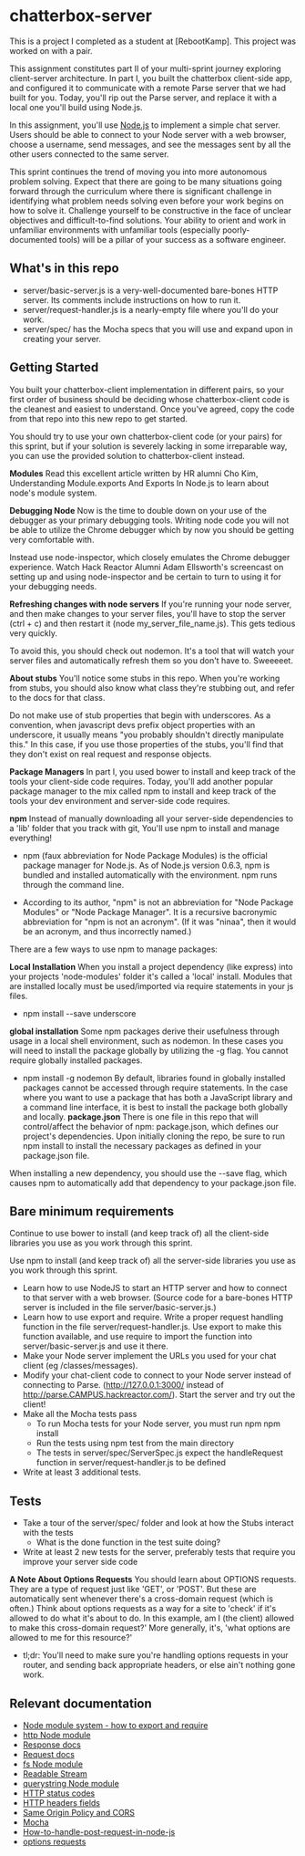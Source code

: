 # chatterbox-server
This is a project I completed as a student at [RebootKamp]. This project was worked on with a pair.

This assignment constitutes part II of your multi-sprint journey exploring client-server architecture. In part I, you built the chatterbox client-side app, and configured it to communicate with a remote Parse server that we had built for you. Today, you'll rip out the Parse server, and replace it with a local one you'll build using Node.js.

In this assignment, you'll use [Node.js](https://nodejs.org/en/) to implement a simple chat server. Users should be able to connect to your Node server with a web browser, choose a username, send messages, and see the messages sent by all the other users connected to the same server.

This sprint continues the trend of moving you into more autonomous problem solving. Expect that there are going to be many situations going forward through the curriculum where there is significant challenge in identifying what problem needs solving even before your work begins on how to solve it. Challenge yourself to be constructive in the face of unclear objectives and difficult-to-find solutions. Your ability to orient and work in unfamiliar environments with unfamiliar tools (especially poorly-documented tools) will be a pillar of your success as a software engineer.

## What's in this repo
* server/basic-server.js is a very-well-documented bare-bones HTTP server. Its comments include instructions on how to run it.
* server/request-handler.js is a nearly-empty file where you'll do your work.
* server/spec/ has the Mocha specs that you will use and expand upon in creating your server.

## Getting Started
You built your chatterbox-client implementation in different pairs, so your first order of business should be deciding whose chatterbox-client code is the cleanest and easiest to understand. Once you've agreed, copy the code from that repo into this new repo to get started.

You should try to use your own chatterbox-client code (or your pairs) for this sprint, but if your solution is severely lacking in some irreparable way, you can use the provided solution to chatterbox-client instead.

**Modules**
Read this excellent article written by HR alumni Cho Kim, Understanding Module.exports And Exports In Node.js to learn about node's module system.

**Debugging Node**
Now is the time to double down on your use of the debugger as your primary debugging tools. Writing node code you will not be able to utilize the Chrome debugger which by now you should be getting very comfortable with.

Instead use node-inspector, which closely emulates the Chrome debugger experience. Watch Hack Reactor Alumni Adam Ellsworth's screencast on setting up and using node-inspector and be certain to turn to using it for your debugging needs.

**Refreshing changes with node servers**
If you're running your node server, and then make changes to your server files, you'll have to stop the server (ctrl + c) and then restart it (node my_server_file_name.js). This gets tedious very quickly.

To avoid this, you should check out nodemon. It's a tool that will watch your server files and automatically refresh them so you don't have to. Sweeeeet.

**About stubs**
You'll notice some stubs in this repo. When you're working from stubs, you should also know what class they're stubbing out, and refer to the docs for that class.

Do not make use of stub properties that begin with underscores. As a convention, when javascript devs prefix object properties with an underscore, it usually means "you probably shouldn't directly manipulate this." In this case, if you use those properties of the stubs, you'll find that they don't exist on real request and response objects.

**Package Managers**
In part I, you used bower to install and keep track of the tools your client-side code requires. Today, you'll add another popular package manager to the mix called npm to install and keep track of the tools your dev environment and server-side code requires.

**npm**
Instead of manually downloading all your server-side dependencies to a 'lib' folder that you track with git, You'll use npm to install and manage everything!

  * npm (faux abbreviation for Node Package Modules) is the official package manager for Node.js. As of Node.js version 0.6.3, npm is bundled and installed automatically with the environment. npm runs through the command line.

  * According to its author, "npm" is not an abbreviation for "Node Package Modules" or "Node Package Manager". It is a recursive bacronymic abbreviation for "npm is not an acronym". (If it was "ninaa", then it would be an acronym, and thus incorrectly named.)

There are a few ways to use npm to manage packages:

**Local Installation**
When you install a project dependency (like express) into your projects 'node-modules' folder it's called a 'local' install. Modules that are installed locally must be used/imported via require statements in your js files.
* npm install --save underscore

**global installation**
Some npm packages derive their usefulness through usage in a local shell environment, such as nodemon. In these cases you will need to install the package globally by utilizing the -g flag. You cannot require globally installed packages.
* npm install -g nodemon
By default, libraries found in globally installed packages cannot be accessed through require statements. In the case where you want to use a package that has both a JavaScript library and a command line interface, it is best to install the package both globally and locally.
**package.json**
There is one file in this repo that will control/affect the behavior of npm: package.json, which defines our project's dependencies. Upon initially cloning the repo, be sure to run npm install to install the necessary packages as defined in your package.json file.

When installing a new dependency, you should use the --save flag, which causes npm to automatically add that dependency to your package.json file.

## Bare minimum requirements
Continue to use bower to install (and keep track of) all the client-side libraries you use as you work through this sprint.

Use npm to install (and keep track of) all the server-side libraries you use as you work through this sprint.
* Learn how to use NodeJS to start an HTTP server and how to connect to that server with a web browser. (Source code for a bare-bones HTTP server is included in the file server/basic-server.js.)
* Learn how to use export and require. Write a proper request handling function in the file server/request-handler.js. Use export to make this function available, and use require to import the function into server/basic-server.js and use it there.
* Make your Node server implement the URLs you used for your chat client (eg /classes/messages).
* Modify your chat-client code to connect to your Node server instead of connecting to Parse. (http://127.0.0.1:3000/ instead of http://parse.CAMPUS.hackreactor.com/). Start the server and try out the client!
* Make all the Mocha tests pass
  * To run Mocha tests for your Node server, you must run npm npm install
  * Run the tests using npm test from the main directory
  * The tests in server/spec/ServerSpec.js expect the handleRequest function in server/request-handler.js to be defined
* Write at least 3 additional tests.

## Tests
* Take a tour of the server/spec/ folder and look at how the Stubs interact with the tests
  * What is the done function in the test suite doing?
* Write at least 2 new tests for the server, preferably tests that require you improve your server side code

**A Note About Options Requests**
You should learn about OPTIONS requests. They are a type of request just like 'GET', or 'POST'. But these are automatically sent whenever there's a cross-domain request (which is often.) Think about options requests as a way for a site to 'check' if it's allowed to do what it's about to do. In this example, am I (the client) allowed to make this cross-domain request?' More generally, it's, 'what options are allowed to me for this resource?'
* tl;dr: You'll need to make sure you're handling options requests in your router, and sending back appropriate headers, or else ain't nothing gone work.

## Relevant documentation
* [Node module system - how to export and require](https://nodejs.org/api/modules.html)
* [http Node module](https://nodejs.org/api/http.html)
* [Response docs](https://nodejs.org/api/http.html#http_class_http_serverresponse)
* [Request docs](https://nodejs.org/api/http.html#http_http_incomingmessage)
* [fs Node module](https://nodejs.org/api/fs.html)
* [Readable Stream](https://nodejs.org/api/stream.html#stream_readable_stream)
* [querystring Node module](https://nodejs.org/api/querystring.html)
* [HTTP status codes](https://en.wikipedia.org/wiki/List_of_HTTP_status_codes)
* [HTTP headers fields](https://en.wikipedia.org/wiki/List_of_HTTP_header_fields)
* [Same Origin Policy and CORS](https://en.wikipedia.org/wiki/Same-origin_policy)
* [Mocha](https://mochajs.org/)
* [How-to-handle-post-request-in-node-js](https://stackoverflow.com/questions/15427220/how-to-handle-post-request-in-node-js)
* [options requests](http://zacstewart.com/2012/04/14/http-options-method.html)
